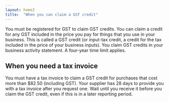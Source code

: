 ```yaml
---
layout: home2
title:  "When you can claim a GST credit"
---
```


<p>You must be registered for GST to claim GST credits. You can claim a credit for any GST included in the price you pay for things that you use in your business. This is called a GST credit (or input-tax credit, a credit for the tax included in the price of your business inputs). You claim GST credits in your business activity statement. A four-year time limit applies.</p>

<h2>When you need a tax invoice</h2>

<p>You must have a tax invoice to claim a GST credit for purchases that cost more than $82.50 (including GST). Your supplier has 28 days to provide you with a tax invoice after you request one. Wait until you receive it before you claim the GST credit, even if this is in a later reporting period.</p>


<!--            
<h3><strong>Additional Material</strong></h3>

<div class="panel-group" id="accordion" role="tablist" aria-multiselectable="true">
<div class="accordion-group">    
  <div class="panel panel-default">
    <div class="panel-heading" role="tab" id="headingOne">
      <h4 class="panel-title">
        <a role="button" class="icon-accordion-expand accordion-toggle" data-toggle="collapse" data-parent="#accordion" href="#collapseOne" aria-expanded="true" aria-controls="collapseOne">
         Rulings and Other Guidance Products
        </a>
      </h4>
    </div>
    <div id="collapseOne" class="panel-collapse collapse in" role="tabpanel" aria-labelledby="headingOne">
      <div class="panel-body">
                    
          <h5>Tax Invoices</h5>
          <ul>
              <li><a href="invoice-requirements.html">Tax Invoice Requirements</a></li>
              <li><a href="invoices-ruling.html">GST Ruling: tax invoices (GSTR 2013/1)</a></li>
          </ul>
          
          <h5>Business Activity Statements</h5><ul>
              <li><a href="bas-essentials.html">Business activity statement essentials</a></li>
              <li><a href="bas-preparing.html">Preparing your business activity statement (BAS)</a></li>
              <li><a href="bas-lodging.html">Lodging and paying your BAS</a></li>
              <li><a href="bas-gst-labels.html">Completing the GST labels on your BAS</a></li>
              <li><a href="bas-record-keeping.html">Record Keeping</a></li>
              <li><a href="bas-adjustments.html">Making adjustments on your BAS</a></li>
          <li><a href="bas-correct.html">Correcting GST errors</a></li>
          </ul>
      </div>
    </div>
  </div>
  <div class="panel panel-default">
    <div class="panel-heading" role="tab" id="headingTwo">
      <h4 class="panel-title">
        <a class="collapsed icon-accordion-expand accordion-toggle" role="button" data-toggle="collapse" data-parent="#accordion" href="#collapseTwo" aria-expanded="false" aria-controls="collapseTwo">
        Examples
        </a>
      </h4>
    </div>
    <div id="collapseTwo" class="panel-collapse collapse in" role="tabpanel" aria-labelledby="headingTwo">
      <div class="panel-body">
          
          <h5>Tax Invoices</h5>
          <ul>
              <li><a href="invoice-sample-all-gst.html">Tax invoice sample-Goods and services that all include GST</a></li>
              <li><a href="invoice-sample-some-gst.html">Tax Invoice sample-Goods and services that don’t all include GST </a></li>
              <li><a href="invoice-sample-no-gst.html">Tax Invoice sample-Goods and services that do not include GST</a></li>
          </ul>
          
          <h5>Business Activity Statements</h5>
          <ul>
              <li><a href="bas-sample-monthly.html">Sample Monthly BAS form</a></li>
              <li><a href="bas-sample-annual.html">Sample Annual GST return form</a></li>
          </ul>
      </div>
    </div>
  </div>
  <div class="panel panel-default">
    <div class="panel-heading" role="tab" id="headingThree">
      <h4 class="panel-title">
        <a class="collapsed icon-accordion-expand accordion-toggle" role="button" data-toggle="collapse" data-parent="#accordion" href="#collapseThree" aria-expanded="false" aria-controls="collapseThree">
          Tax Professionals Information
        </a>
      </h4>
    </div>
    <div id="collapseThree" class="panel-collapse collapse in" role="tabpanel" aria-labelledby="headingThree">
      <div class="panel-body">
         <h5>Business Activity Statements</h5>
          <ul>
              <li><a href="bas-agents-lodging.html">BAS agents lodgement program</a></li>
              <li><a href="bas-agents-dates.html">Due dates</a></li>
          </ul>
      </div>
    </div>
  </div>
</div>
</div>
-->